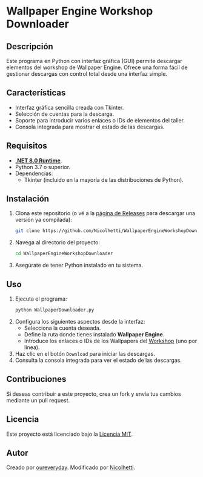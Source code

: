 # Wallpaper Engine Workshop Downloader

## Descripción
Este programa en Python con interfaz gráfica (GUI) permite descargar elementos del workshop de Wallpaper Engine. Ofrece una forma fácil de gestionar descargas con control total desde una interfaz simple.

## Características
- Interfaz gráfica sencilla creada con Tkinter.
- Selección de cuentas para la descarga.
- Soporte para introducir varios enlaces o IDs de elementos del taller.
- Consola integrada para mostrar el estado de las descargas.

## Requisitos
- **[.NET 8.0 Runtime](https://aka.ms/dotnet-core-applaunch?framework=Microsoft.NETCore.App&framework_version=8.0.0&arch=x64&rid=win10-x64)**.
- Python 3.7 o superior.
- Dependencias:
  - Tkinter (incluido en la mayoría de las distribuciones de Python).

## Instalación
1. Clona este repositorio (o vé a la [página de Releases](https://github.com/Nicolhetti/WallpaperEngineWorkshopDownloader/releases) para descargar una versión ya compilada):
   ```bash
   git clone https://github.com/Nicolhetti/WallpaperEngineWorkshopDownloader.git
   ```
2. Navega al directorio del proyecto:
   ```bash
   cd WallpaperEngineWorkshopDownloader
   ```
3. Asegúrate de tener Python instalado en tu sistema.

## Uso
1. Ejecuta el programa:
   ```bash
   python WallpaperDownloader.py
   ```
2. Configura los siguientes aspectos desde la interfaz:
   - Selecciona la cuenta deseada.
   - Define la ruta donde tienes instalado **Wallpaper Engine**.
   - Introduce los enlaces o IDs de los Wallpapers del [Workshop](https://steamcommunity.com/app/431960/workshop/) (uno por línea).
3. Haz clic en el botón `Download` para iniciar las descargas.
4. Consulta la consola integrada para ver el estado de las descargas.

## Contribuciones
Si deseas contribuir a este proyecto, crea un fork y envía tus cambios mediante un pull request.

## Licencia
Este proyecto está licenciado bajo la [Licencia MIT](LICENSE).

## Autor
Creado por [oureveryday](https://github.com/oureveryday/WallpaperEngineWorkshopDownloader).
Modificado por [Nicolhetti](https://github.com/Nicolhetti/WallpaperEngineWorkshopDownloader).

